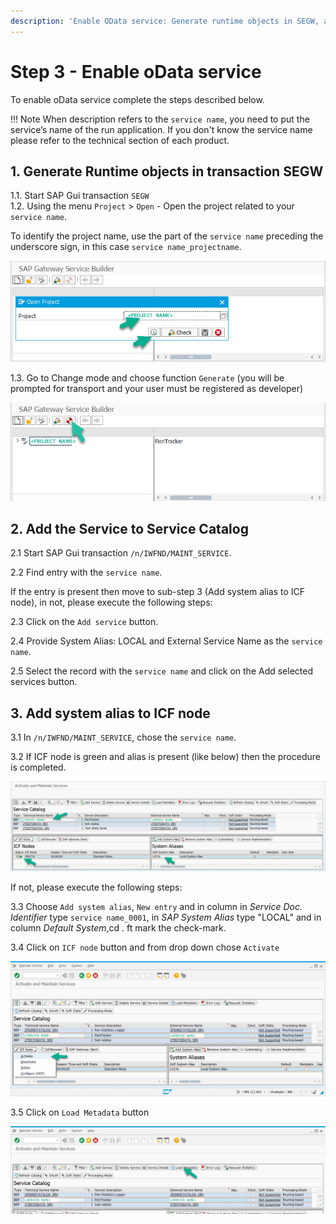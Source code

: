 ```yaml
---
description: 'Enable OData service: Generate runtime objects in SEGW, add service to catalog in /n/IWFND/MAINT_SERVICE, add system alias to ICF node and activate.'
---
```

# Step 3 - Enable oData service

To enable oData service complete the steps described below. 

!!! Note
    When description refers to the `service name`, you need to put the service’s name of the run application. If you don't know the service name please refer to the technical section of each product.

## 1. Generate Runtime objects in transaction SEGW

1.1. Start SAP Gui transaction `SEGW`<br>
1.2. Using the menu `Project` > `Open` - Open the project related to your `service name`. 

To identify the project name, use the part of the `service name` preceding the underscore sign, in this case `service name_projectname`.

[![](res/segw.png)](res/segw.png)

1.3. Go to Change mode and choose function `Generate` (you will be prompted for transport and your user must be registered as developer)

[![](res/segw_gen.png)](res/segw_gen.png)

## 2. Add the Service to Service Catalog

2.1 Start SAP Gui transaction `/n/IWFND/MAINT_SERVICE`.

2.2 Find entry with the `service name`.

If the entry is present then move to sub-step 3 (Add system alias to ICF node), in not, please execute the following steps:

2.3 Click on the `Add service` button.

2.4 Provide System Alias: LOCAL and External Service Name as the `service name`.

2.5 Select the record with the `service name` and click on the Add selected services button.

## 3. Add system alias to ICF node

3.1 In `/n/IWFND/MAINT_SERVICE`, chose the `service name`.

3.2 If ICF node is green and alias is present (like below) then the procedure is completed.

[![](res/maint-service.png)](res/maint-service.png)

If not, please execute the following steps:

3.3 Choose `Add system alias`, `New entry` and in column in *Service Doc. Identifier* type `service name_0001`, in *SAP System Alias* type "LOCAL" and in column *Default System*,cd . ft mark the check-mark.

3.4 Click on `ICF node` button and from drop down chose `Activate`

[![](res/maint-service-icf.png)](res/maint-service-icf.png) 

3.5 Click on `Load Metadata` button

[![](res/maint-service-meta.png)](res/maint-service-meta.png) 